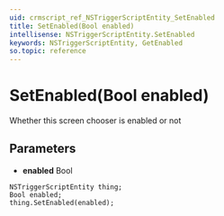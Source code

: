 ```yaml
---
uid: crmscript_ref_NSTriggerScriptEntity_SetEnabled
title: SetEnabled(Bool enabled)
intellisense: NSTriggerScriptEntity.SetEnabled
keywords: NSTriggerScriptEntity, GetEnabled
so.topic: reference
---
```


# SetEnabled(Bool enabled)

Whether this screen chooser is enabled or not

## Parameters

* **enabled** Bool

```crmscript
NSTriggerScriptEntity thing;
Bool enabled;
thing.SetEnabled(enabled);
```

